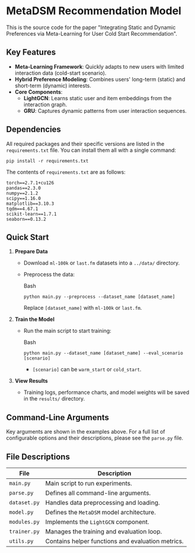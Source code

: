 # MetaDSM Recommendation Model

This is the source code for the paper "Integrating Static and Dynamic Preferences via Meta-Learning for User Cold Start Recommendation".

## Key Features

- **Meta-Learning Framework**: Quickly adapts to new users with limited interaction data (cold-start scenario).
- **Hybrid Preference Modeling**: Combines users' long-term (static) and short-term (dynamic) interests.
- **Core Components**:
  - **LightGCN**: Learns static user and item embeddings from the interaction graph.
  - **GRU**: Captures dynamic patterns from user interaction sequences.

## Dependencies

All required packages and their specific versions are listed in the `requirements.txt` file. You can install them all with a single command:

```
pip install -r requirements.txt
```

The contents of `requirements.txt` are as follows:

```
torch==2.7.1+cu126
pandas==2.3.0
numpy==2.1.2
scipy==1.16.0
matplotlib==3.10.3
tqdm==4.67.1
scikit-learn==1.7.1
seaborn==0.13.2
```

## Quick Start

1. **Prepare Data**

   - Download `ml-100k` or `last.fm` datasets into a `../data/` directory.

   - Preprocess the data:

     Bash

     ```
     python main.py --preprocess --dataset_name [dataset_name]
     ```

     Replace `[dataset_name]` with `ml-100k` or `last.fm`.

2. **Train the Model**

   - Run the main script to start training:

     Bash

     ```
     python main.py --dataset_name [dataset_name] --eval_scenario [scenario]
     ```

     - `[scenario]` can be `warm_start` or `cold_start`.

3. **View Results**

   - Training logs, performance charts, and model weights will be saved in the `results/` directory.

## Command-Line Arguments

Key arguments are shown in the examples above. For a full list of configurable options and their descriptions, please see the `parse.py` file.

## File Descriptions

| File         | Description                                       |
| ------------ | ------------------------------------------------- |
| `main.py`    | Main script to run experiments.                   |
| `parse.py`   | Defines all command-line arguments.               |
| `dataset.py` | Handles data preprocessing and loading.           |
| `model.py`   | Defines the `MetaDSM` model architecture.         |
| `modules.py` | Implements the `LightGCN` component.              |
| `trainer.py` | Manages the training and evaluation loop.         |
| `utils.py`   | Contains helper functions and evaluation metrics. |
